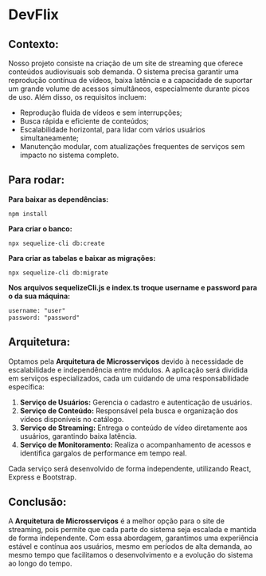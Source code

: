 # DevFlix

## Contexto:
Nosso projeto consiste na criação de um site de streaming que oferece conteúdos audiovisuais sob demanda.
O sistema precisa garantir uma reprodução contínua de vídeos, baixa latência e a capacidade de suportar
um grande volume de acessos simultâneos, especialmente durante picos de uso.
Além disso, os requisitos incluem:

<ul>
<li>Reprodução fluida de vídeos e sem interrupções;</li>
<li>Busca rápida e eficiente de conteúdos;</li>
<li>Escalabilidade horizontal, para lidar com vários usuários simultaneamente;</li>
<li>Manutenção modular, com atualizações frequentes de serviços sem impacto no sistema completo.</li>
</ul>

## Para rodar:
<strong>Para baixar as dependências:</strong>
```shell
npm install
```

<strong>Para criar o banco:</strong>
```shell
npx sequelize-cli db:create
```

<strong>Para criar as tabelas e baixar as migrações:</strong>
```shell
npx sequelize-cli db:migrate
```

<strong>Nos arquivos sequelizeCli.js e index.ts troque username e password para o da sua máquina:</strong>
```shell
username: "user"
password: "password"
```

## Arquitetura:
Optamos pela <strong>Arquitetura de Microsserviços</strong> devido à necessidade de escalabilidade e 
independência entre módulos. A aplicação será dividida em serviços especializados, cada um cuidando 
de uma responsabilidade específica:

<ol>
<li><strong>Serviço de Usuários:</strong> Gerencia o cadastro e autenticação de usuários.</li>
<li><strong>Serviço de Conteúdo:</strong> Responsável pela busca e organização dos vídeos disponíveis no catálogo.</li>
<li><strong>Serviço de Streaming:</strong> Entrega o conteúdo de vídeo diretamente aos usuários, garantindo baixa latência.</li>
<li><strong>Serviço de Monitoramento:</strong> Realiza o acompanhamento de acessos e identifica gargalos de performance em tempo real.</li>
</ol>

Cada serviço será desenvolvido de forma independente, utilizando React, Express e Bootstrap.

## Conclusão:
A <strong>Arquitetura de Microsserviços</strong> é a melhor opção para o site de streaming, pois permite que cada 
parte do sistema seja escalada e mantida de forma independente. Com essa abordagem, garantimos 
uma experiência estável e contínua aos usuários, mesmo em períodos de alta demanda, ao mesmo tempo 
que facilitamos o desenvolvimento e a evolução do sistema ao longo do tempo.



